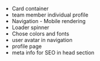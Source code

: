 - Card container
- team member individual profile
- Navigation - Mobile rendering
- Loader spinner
- Chose colors and fonts
- user avatar in navigation
- profile page
- meta info for SEO in head section
